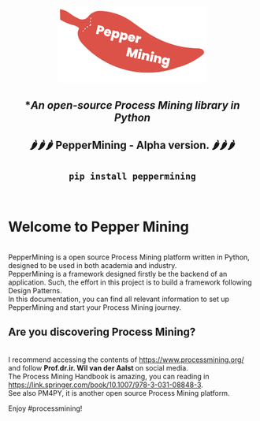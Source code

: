 <div align="center">

<img src="docs/images/logo.png" alt="drawing" width="300"/>

## **An open-source Process Mining library in Python*
## 🌶🌶🌶 **PepperMining - Alpha version. 🌶🌶🌶**
## `pip install peppermining` </br>
</br>

<div align="left">

  # Welcome to Pepper Mining

<br>PepperMining is a open source Process Mining platform written in Python, designed to be used in both academia and industry.
<br>PepperMining is a framework designed firstly be the backend of an application. Such, the effort in this project is to build a framework following Design Patterns.
<br>In this documentation, you can find all relevant information to set up PepperMining and start your Process Mining journey.

## Are you discovering Process Mining?
<br>I recommend accessing the contents of https://www.processmining.org/ and follow <b>Prof.dr.ir. Wil van der Aalst </b> on social media.
<br>The Process Mining Handbook is amazing, you can reading in https://link.springer.com/book/10.1007/978-3-031-08848-3.
<br>See also PM4PY, it is another open source Process Mining platform.


Enjoy #processmining!
